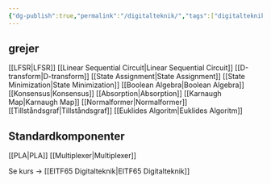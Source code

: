 ```yaml
---
{"dg-publish":true,"permalink":"/digitalteknik/","tags":["digitalteknik"]}
---
```



## grejer
[[LFSR\|LFSR]]
[[Linear Sequential Circuit\|Linear Sequential Circuit]]
[[D-transform\|D-transform]]
[[State Assignment\|State Assignment]]
[[State Minimization\|State Minimization]]
[[Boolean Algebra\|Boolean Algebra]]
[[Konsensus\|Konsensus]]
[[Absorption\|Absorption]]
[[Karnaugh Map\|Karnaugh Map]]
[[Normalformer\|Normalformer]]
[[Tillståndsgraf\|Tillståndsgraf]]
[[Euklides Algoritm\|Euklides Algoritm]]

## Standardkomponenter
[[PLA\|PLA]]
[[Multiplexer\|Multiplexer]]


Se kurs → [[EITF65 Digitalteknik\|EITF65 Digitalteknik]]

